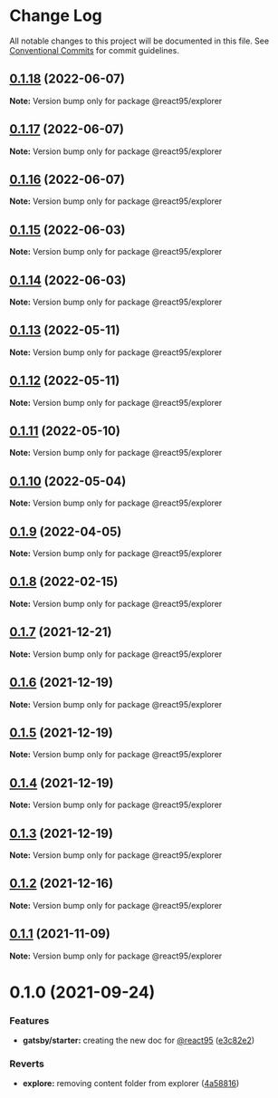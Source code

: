 # Change Log

All notable changes to this project will be documented in this file.
See [Conventional Commits](https://conventionalcommits.org) for commit guidelines.

## [0.1.18](https://github.com/React95/React95/compare/@react95/explorer@0.1.17...@react95/explorer@0.1.18) (2022-06-07)

**Note:** Version bump only for package @react95/explorer





## [0.1.17](https://github.com/React95/React95/compare/@react95/explorer@0.1.16...@react95/explorer@0.1.17) (2022-06-07)

**Note:** Version bump only for package @react95/explorer





## [0.1.16](https://github.com/React95/React95/compare/@react95/explorer@0.1.15...@react95/explorer@0.1.16) (2022-06-07)

**Note:** Version bump only for package @react95/explorer





## [0.1.15](https://github.com/React95/React95/compare/@react95/explorer@0.1.14...@react95/explorer@0.1.15) (2022-06-03)

**Note:** Version bump only for package @react95/explorer





## [0.1.14](https://github.com/React95/React95/compare/@react95/explorer@0.1.13...@react95/explorer@0.1.14) (2022-06-03)

**Note:** Version bump only for package @react95/explorer





## [0.1.13](https://github.com/React95/React95/compare/@react95/explorer@0.1.12...@react95/explorer@0.1.13) (2022-05-11)

**Note:** Version bump only for package @react95/explorer





## [0.1.12](https://github.com/React95/React95/compare/@react95/explorer@0.1.11...@react95/explorer@0.1.12) (2022-05-11)

**Note:** Version bump only for package @react95/explorer





## [0.1.11](https://github.com/React95/React95/compare/@react95/explorer@0.1.10...@react95/explorer@0.1.11) (2022-05-10)

**Note:** Version bump only for package @react95/explorer





## [0.1.10](https://github.com/React95/React95/compare/@react95/explorer@0.1.9...@react95/explorer@0.1.10) (2022-05-04)

**Note:** Version bump only for package @react95/explorer





## [0.1.9](https://github.com/React95/React95/compare/@react95/explorer@0.1.8...@react95/explorer@0.1.9) (2022-04-05)

**Note:** Version bump only for package @react95/explorer





## [0.1.8](https://github.com/React95/React95/compare/@react95/explorer@0.1.7...@react95/explorer@0.1.8) (2022-02-15)

**Note:** Version bump only for package @react95/explorer





## [0.1.7](https://github.com/React95/React95/compare/@react95/explorer@0.1.6...@react95/explorer@0.1.7) (2021-12-21)

**Note:** Version bump only for package @react95/explorer





## [0.1.6](https://github.com/React95/React95/compare/@react95/explorer@0.1.5...@react95/explorer@0.1.6) (2021-12-19)

**Note:** Version bump only for package @react95/explorer





## [0.1.5](https://github.com/React95/React95/compare/@react95/explorer@0.1.4...@react95/explorer@0.1.5) (2021-12-19)

**Note:** Version bump only for package @react95/explorer





## [0.1.4](https://github.com/React95/React95/compare/@react95/explorer@0.1.3...@react95/explorer@0.1.4) (2021-12-19)

**Note:** Version bump only for package @react95/explorer





## [0.1.3](https://github.com/React95/React95/compare/@react95/explorer@0.1.2...@react95/explorer@0.1.3) (2021-12-19)

**Note:** Version bump only for package @react95/explorer





## [0.1.2](https://github.com/React95/React95/compare/@react95/explorer@0.1.1...@react95/explorer@0.1.2) (2021-12-16)

**Note:** Version bump only for package @react95/explorer





## [0.1.1](https://github.com/React95/React95/compare/@react95/explorer@0.1.0...@react95/explorer@0.1.1) (2021-11-09)

**Note:** Version bump only for package @react95/explorer





# 0.1.0 (2021-09-24)


### Features

* **gatsby/starter:** creating the new doc for [@react95](https://github.com/react95) ([e3c82e2](https://github.com/React95/React95/commit/e3c82e272b5c50916c805e08b0c9a9be136244e2))


### Reverts

* **explore:** removing content folder from explorer ([4a58816](https://github.com/React95/React95/commit/4a58816ad0416079c4f987ef53ca6dd11130ab01))
